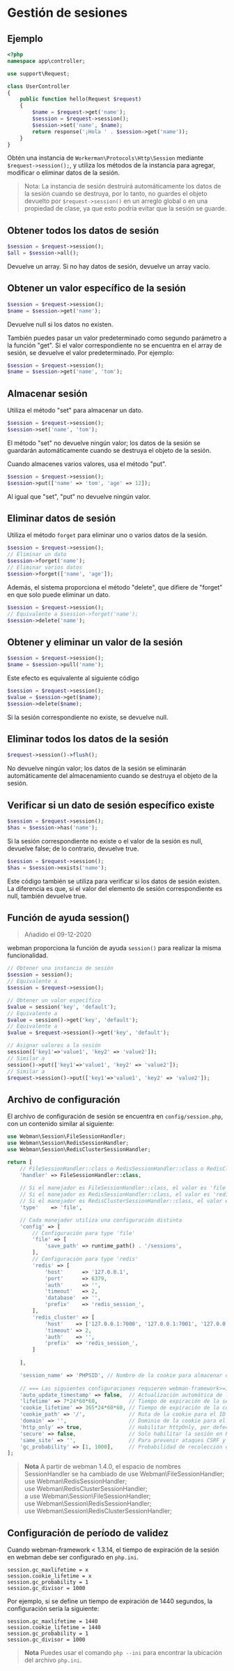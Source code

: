 # Gestión de sesiones

## Ejemplo
```php
<?php
namespace app\controller;

use support\Request;

class UserController
{
    public function hello(Request $request)
    {
        $name = $request->get('name');
        $session = $request->session();
        $session->set('name', $name);
        return response('¡Hola ' . $session->get('name'));
    }
}
```

Obtén una instancia de `Workerman\Protocols\Http\Session` mediante `$request->session();`, y utiliza los métodos de la instancia para agregar, modificar o eliminar datos de la sesión.

> Nota: La instancia de sesión destruirá automáticamente los datos de la sesión cuando se destruya, por lo tanto, no guardes el objeto devuelto por `$request->session()` en un arreglo global o en una propiedad de clase, ya que esto podría evitar que la sesión se guarde.

## Obtener todos los datos de sesión
```php
$session = $request->session();
$all = $session->all();
```
Devuelve un array. Si no hay datos de sesión, devuelve un array vacío.

## Obtener un valor específico de la sesión
```php
$session = $request->session();
$name = $session->get('name');
```
Devuelve null si los datos no existen.

También puedes pasar un valor predeterminado como segundo parámetro a la función "get". Si el valor correspondiente no se encuentra en el array de sesión, se devuelve el valor predeterminado. Por ejemplo:
```php
$session = $request->session();
$name = $session->get('name', 'tom');
```


## Almacenar sesión
Utiliza el método "set" para almacenar un dato.
```php
$session = $request->session();
$session->set('name', 'tom');
```
El método "set" no devuelve ningún valor; los datos de la sesión se guardarán automáticamente cuando se destruya el objeto de la sesión.

Cuando almacenes varios valores, usa el método "put".
```php
$session = $request->session();
$session->put(['name' => 'tom', 'age' => 12]);
```
Al igual que "set", "put" no devuelve ningún valor.

## Eliminar datos de sesión
Utiliza el método `forget` para eliminar uno o varios datos de la sesión.
```php
$session = $request->session();
// Eliminar un dato
$session->forget('name');
// Eliminar varios datos
$session->forget(['name', 'age']);
```

Además, el sistema proporciona el método "delete", que difiere de "forget" en que solo puede eliminar un dato.
```php
$session = $request->session();
// Equivalente a $session->forget('name');
$session->delete('name');
```

## Obtener y eliminar un valor de la sesión
```php
$session = $request->session();
$name = $session->pull('name');
```
Este efecto es equivalente al siguiente código
```php
$session = $request->session();
$value = $session->get($name);
$session->delete($name);
```
Si la sesión correspondiente no existe, se devuelve null.

## Eliminar todos los datos de la sesión
```php
$request->session()->flush();
```
No devuelve ningún valor; los datos de la sesión se eliminarán automáticamente del almacenamiento cuando se destruya el objeto de la sesión.

## Verificar si un dato de sesión específico existe
```php
$session = $request->session();
$has = $session->has('name');
```
Si la sesión correspondiente no existe o el valor de la sesión es null, devuelve false; de lo contrario, devuelve true.

```php
$session = $request->session();
$has = $session->exists('name');
```
Este código también se utiliza para verificar si los datos de sesión existen. La diferencia es que, si el valor del elemento de sesión correspondiente es null, también devuelve true.

## Función de ayuda session()
> Añadido el 09-12-2020

webman proporciona la función de ayuda `session()` para realizar la misma funcionalidad.
```php
// Obtener una instancia de sesión
$session = session();
// Equivalente a
$session = $request->session();

// Obtener un valor específico
$value = session('key', 'default');
// Equivalente a
$value = session()->get('key', 'default');
// Equivalente a
$value = $request->session()->get('key', 'default');

// Asignar valores a la sesión
session(['key1'=>'value1', 'key2' => 'value2']);
// Similar a
session()->put(['key1'=>'value1', 'key2' => 'value2']);
// Similar a
$request->session()->put(['key1'=>'value1', 'key2' => 'value2']);

```

## Archivo de configuración
El archivo de configuración de sesión se encuentra en `config/session.php`, con un contenido similar al siguiente:
```php
use Webman\Session\FileSessionHandler;
use Webman\Session\RedisSessionHandler;
use Webman\Session\RedisClusterSessionHandler;

return [
    // FileSessionHandler::class o RedisSessionHandler::class o RedisClusterSessionHandler::class 
    'handler' => FileSessionHandler::class,
    
    // Si el manejador es FileSessionHandler::class, el valor es 'file',
    // Si el manejador es RedisSessionHandler::class, el valor es 'redis'
    // Si el manejador es RedisClusterSessionHandler::class, el valor es 'redis_cluster' (para clústeres de Redis)
    'type'    => 'file',

    // Cada manejador utiliza una configuración distinta
    'config' => [
        // Configuración para type 'file'
        'file' => [
            'save_path' => runtime_path() . '/sessions',
        ],
        // Configuración para type 'redis'
        'redis' => [
            'host'      => '127.0.0.1',
            'port'      => 6379,
            'auth'      => '',
            'timeout'   => 2,
            'database'  => '',
            'prefix'    => 'redis_session_',
        ],
        'redis_cluster' => [
            'host'    => ['127.0.0.1:7000', '127.0.0.1:7001', '127.0.0.1:7001'],
            'timeout' => 2,
            'auth'    => '',
            'prefix'  => 'redis_session_',
        ]
        
    ],

    'session_name' => 'PHPSID', // Nombre de la cookie para almacenar el ID de la sesión
    
    // === Las siguientes configuraciones requieren webman-framework>=1.3.14 workerman>=4.0.37 ===
    'auto_update_timestamp' => false,  // Actualización automática de la sesión, por defecto desactivada
    'lifetime' => 7*24*60*60,          // Tiempo de expiración de la sesión
    'cookie_lifetime' => 365*24*60*60, // Tiempo de expiración de la cookie para el ID de sesión
    'cookie_path' => '/',              // Ruta de la cookie para el ID de sesión
    'domain' => '',                    // Dominio de la cookie para el ID de sesión
    'http_only' => true,               // Habilitar httpOnly, por defecto habilitado
    'secure' => false,                 // Solo habilitar la sesión en HTTPS, por defecto deshabilitado
    'same_site' => '',                 // Para prevenir ataques CSRF y seguimiento de usuarios, valores opcionales: strict/lax/none
    'gc_probability' => [1, 1000],     // Probabilidad de recolección de la sesión
];
```

> **Nota**
> A partir de webman 1.4.0, el espacio de nombres SessionHandler se ha cambiado de
> use Webman\FileSessionHandler;  
> use Webman\RedisSessionHandler;  
> use Webman\RedisClusterSessionHandler;  
> a
> use Webman\Session\FileSessionHandler;  
> use Webman\Session\RedisSessionHandler;  
> use Webman\Session\RedisClusterSessionHandler;  


## Configuración de período de validez
Cuando webman-framework < 1.3.14, el tiempo de expiración de la sesión en webman debe ser configurado en `php.ini`.

```
session.gc_maxlifetime = x
session.cookie_lifetime = x
session.gc_probability = 1
session.gc_divisor = 1000
```

Por ejemplo, si se define un tiempo de expiración de 1440 segundos, la configuración sería la siguiente:
```
session.gc_maxlifetime = 1440
session.cookie_lifetime = 1440
session.gc_probability = 1
session.gc_divisor = 1000
```

> **Nota**
> Puedes usar el comando `php --ini` para encontrar la ubicación del archivo `php.ini`.
